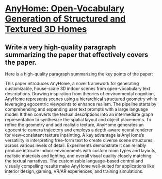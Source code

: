 # [AnyHome: Open-Vocabulary Generation of Structured and Textured 3D Homes](https://arxiv.org/abs/2312.06644)

## Write a very high-quality paragraph summarizing the paper that effectively covers the paper.

 Here is a high-quality paragraph summarizing the key points of the paper:

This paper introduces AnyHome, a novel framework for generating customizable, house-scale 3D indoor scenes from open-vocabulary text descriptions. Drawing inspiration from theories of environmental cognition, AnyHome represents scenes using a hierarchical structured geometry while leveraging egocentric viewpoints to enhance realism. The pipeline starts by comprehending and expanding user text prompts with a large language model. It then converts the textual descriptions into an intermediate graph representation to synthesize the spatial layout and object placements. To refine the geometry and add realistic texture, AnyHome generates an egocentric camera trajectory and employs a depth-aware neural renderer for view-consistent texture inpainting. A key advantage is AnyHome’s versatility in interpreting free-form text to create diverse scene structures across various levels of detail. Experiments demonstrate it can reliably produce intricate indoor environments with custom room types and layouts, realistic materials and lighting, and overall visual quality closely matching the textual narratives. The customizable language-based control and visually compelling results make AnyHome well-suited for applications like interior design, gaming, VR/AR experiences, and training simulations.
